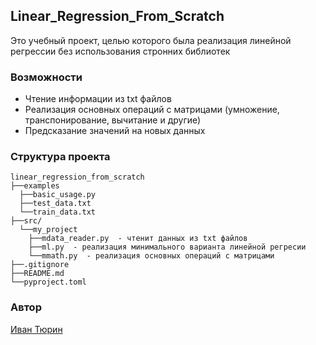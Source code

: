## Linear_Regression_From_Scratch

Это учебный проект, целью которого была реализация линейной регрессии без использования стронних библиотек

### Возможности
- Чтение информации из txt файлов
- Реализация основных операций с матрицами (умножение, транспонирование, вычитание и другие)
- Предсказание значений на новых данных

### Структура проекта
```
linear_regression_from_scratch
├──examples
  ├──basic_usage.py
  ├──test_data.txt
  └──train_data.txt
├──src/
  └──my_project
    ├──mdata_reader.py  - чтенит данных из txt файлов
    ├──ml.py  - реализация минимального варианта линейной регресии
    └──mmath.py  - реализация основных операций с матрицами
├──.gitignore
├──README.md
└──pyproject.toml
```
### Автор
[Иван Тюрин](https://github.com/vanyaspapyas)
